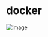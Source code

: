 # docker

![image](https://user-images.githubusercontent.com/86037671/155836018-d8350c7b-599e-4b6c-a3d9-f9b1750e2fec.png)
